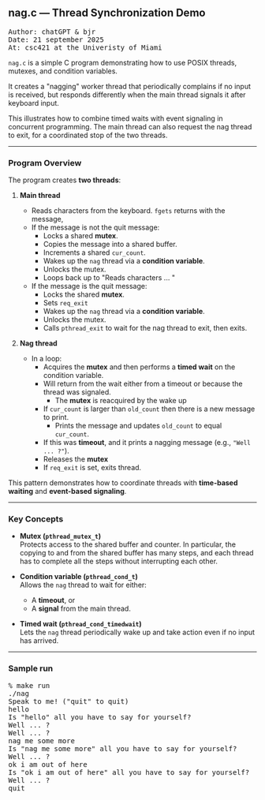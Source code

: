 ## nag.c — Thread Synchronization Demo

<pre>
Author: chatGPT &amp; bjr
Date: 21 september 2025
At: csc421 at the Univeristy of Miami
</pre>

`nag.c` is a simple C program demonstrating how to use POSIX threads, 
mutexes, and condition variables. 

It creates a "nagging" worker 
thread that periodically complains if no input is received, 
but responds differently when the main thread signals 
it after keyboard input. 

This illustrates how to combine timed 
waits with event signaling in concurrent programming.
The main thread can also request the nag thread to exit, 
for a coordinated stop of the two threads.

---

### Program Overview

The program creates **two threads**:

1. **Main thread**
   - Reads characters from the keyboard. `fgets` returns with the message,
   - If the message is not the quit message:
      - Locks a shared **mutex**.
      - Copies the message into a shared buffer.
      - Increments a shared `cur_count`.
      - Wakes up the `nag` thread via a **condition variable**.
      - Unlocks the mutex.
      - Loops back up to "Reads characters ... "
    - If the message is the quit message:
      - Locks the shared **mutex**.
      - Sets `req_exit`
      - Wakes up the `nag` thread via a **condition variable**.
      - Unlocks the mutex.
      - Calls `pthread_exit` to wait for the nag thread to exit, then exits.


2. **Nag thread**
   - In a loop:
      - Acquires the **mutex** and then performs a **timed wait** on the condition variable.
      - Will return from the wait either from a timeout or because the thread was signaled.
        - The **mutex** is reacquired by the wake up
      - If `cur_count` is larger than `old_count` then there is a new message to print.
         - Prints the message and updates `old_count` to equal `cur_count`.
      - If this was **timeout**, and it prints a nagging message (e.g., `"Well ... ?"`).
      - Releases the **mutex**
      - If `req_exit` is set, exits thread.

This pattern demonstrates how to coordinate 
threads with **time-based waiting** and **event-based signaling**.

---

### Key Concepts

- **Mutex (`pthread_mutex_t`)**  
  Protects access to the shared buffer and counter. In particular, the copying to and from
  the shared buffer has many steps, and each thread has to complete all the steps without
  interrupting each other.

- **Condition variable (`pthread_cond_t`)**  
  Allows the `nag` thread to wait for either:
  - A **timeout**, or  
  - A **signal** from the main thread.

- **Timed wait (`pthread_cond_timedwait`)**  
  Lets the `nag` thread periodically wake up and take action even if no input has arrived.

---

### Sample run

<pre>
% make run
./nag
Speak to me! ("quit" to quit)
hello
Is "hello" all you have to say for yourself?
Well ... ?
Well ... ?
nag me some more
Is "nag me some more" all you have to say for yourself?
Well ... ?
ok i am out of here
Is "ok i am out of here" all you have to say for yourself?
Well ... ?
quit
</pre>

